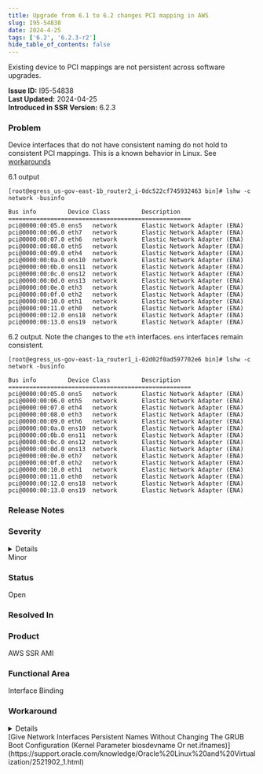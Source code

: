 ```yaml
---
title: Upgrade from 6.1 to 6.2 changes PCI mapping in AWS
slug: I95-54838
date: 2024-4-25
tags: ['6.2', '6.2.3-r2']
hide_table_of_contents: false
---
```


Existing device to PCI mappings are not persistent across software upgrades.

<!-- truncate -->

**Issue ID:** I95-54838  
**Last Updated:** 2024-04-25  
**Introduced in SSR Version:** 6.2.3


### Problem
Device interfaces that do not have consistent naming do not hold to consistent PCI mappings. This is a known behavior in Linux. See [workarounds](#workaround)

6.1 output
```
[root@egress_us-gov-east-1b_router2_i-0dc522cf745932463 bin]# lshw -c network -businfo

Bus info         Device Class         Description
====================================================
pci@0000:00:05.0 ens5   network       Elastic Network Adapter (ENA)
pci@0000:00:06.0 eth7   network       Elastic Network Adapter (ENA)
pci@0000:00:07.0 eth6   network       Elastic Network Adapter (ENA)
pci@0000:00:08.0 eth5   network       Elastic Network Adapter (ENA)
pci@0000:00:09.0 eth4   network       Elastic Network Adapter (ENA)
pci@0000:00:0a.0 ens10  network       Elastic Network Adapter (ENA)
pci@0000:00:0b.0 ens11  network       Elastic Network Adapter (ENA)
pci@0000:00:0c.0 ens12  network       Elastic Network Adapter (ENA)
pci@0000:00:0d.0 ens13  network       Elastic Network Adapter (ENA)
pci@0000:00:0e.0 eth3   network       Elastic Network Adapter (ENA)
pci@0000:00:0f.0 eth2   network       Elastic Network Adapter (ENA)
pci@0000:00:10.0 eth1   network       Elastic Network Adapter (ENA)
pci@0000:00:11.0 eth0   network       Elastic Network Adapter (ENA)
pci@0000:00:12.0 ens18  network       Elastic Network Adapter (ENA)
pci@0000:00:13.0 ens19  network       Elastic Network Adapter (ENA)
```

6.2 output. Note the changes to the `eth` interfaces. `ens` interfaces remain consistent.
```
[root@egress_us-gov-east-1a_router1_i-02d02f0ad597702e6 bin]# lshw -c network -businfo

Bus info         Device Class         Description
====================================================
pci@0000:00:05.0 ens5   network       Elastic Network Adapter (ENA)
pci@0000:00:06.0 eth5   network       Elastic Network Adapter (ENA)
pci@0000:00:07.0 eth4   network       Elastic Network Adapter (ENA)
pci@0000:00:08.0 eth3   network       Elastic Network Adapter (ENA)
pci@0000:00:09.0 eth6   network       Elastic Network Adapter (ENA)
pci@0000:00:0a.0 ens10  network       Elastic Network Adapter (ENA)
pci@0000:00:0b.0 ens11  network       Elastic Network Adapter (ENA)
pci@0000:00:0c.0 ens12  network       Elastic Network Adapter (ENA)
pci@0000:00:0d.0 ens13  network       Elastic Network Adapter (ENA)
pci@0000:00:0e.0 eth7   network       Elastic Network Adapter (ENA)
pci@0000:00:0f.0 eth2   network       Elastic Network Adapter (ENA)
pci@0000:00:10.0 eth1   network       Elastic Network Adapter (ENA)
pci@0000:00:11.0 eth0   network       Elastic Network Adapter (ENA)
pci@0000:00:12.0 ens18  network       Elastic Network Adapter (ENA)
pci@0000:00:13.0 ens19  network       Elastic Network Adapter (ENA)
```

### Release Notes

### Severity
<details>
The potential impact of a software defect if encountered. Severity levels are:
* Critical: Could severely affect service, capacity/traffic, and maintenance capabilities. May have a prolonged impact to the entire system.
* Major: Could seriously affect system operation, maintenance, administration and related tasks.
* Minor: Would not significantly impair the functioning or affect service.
</details>
Minor

### Status
Open

### Resolved In

### Product
AWS SSR AMI

### Functional Area
Interface Binding

### Workaround
<details>
Juniper may provide a method to temporarily circumvent a problem; workarounds do not exist for all issues.
</details>
[Give Network Interfaces Persistent Names Without Changing The GRUB Boot Configuration (Kernel Parameter biosdevname Or net.ifnames)](https://support.oracle.com/knowledge/Oracle%20Linux%20and%20Virtualization/2521902_1.html)